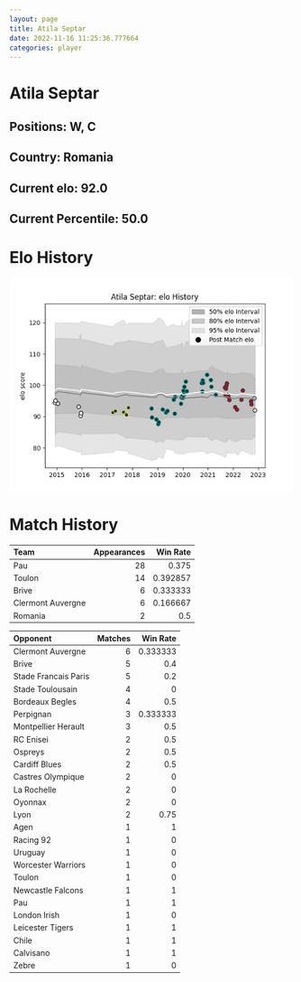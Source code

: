 ```yaml
---  
layout: page  
title: Atila Septar  
date: 2022-11-16 11:25:36.777664  
categories: player  
---
```

# Atila Septar

## Positions: W, C

## Country: Romania

## Current elo: 92.0

## Current Percentile: 50.0

# Elo History


![elo history](history_AtilaSeptar.png)
# Match History


| Team              |   Appearances |   Win Rate |
|:------------------|--------------:|-----------:|
| Pau               |            28 |   0.375    |
| Toulon            |            14 |   0.392857 |
| Brive             |             6 |   0.333333 |
| Clermont Auvergne |             6 |   0.166667 |
| Romania           |             2 |   0.5      |

| Opponent             |   Matches |   Win Rate |
|:---------------------|----------:|-----------:|
| Clermont Auvergne    |         6 |   0.333333 |
| Brive                |         5 |   0.4      |
| Stade Francais Paris |         5 |   0.2      |
| Stade Toulousain     |         4 |   0        |
| Bordeaux Begles      |         4 |   0.5      |
| Perpignan            |         3 |   0.333333 |
| Montpellier Herault  |         3 |   0.5      |
| RC Enisei            |         2 |   0.5      |
| Ospreys              |         2 |   0.5      |
| Cardiff Blues        |         2 |   0.5      |
| Castres Olympique    |         2 |   0        |
| La Rochelle          |         2 |   0        |
| Oyonnax              |         2 |   0        |
| Lyon                 |         2 |   0.75     |
| Agen                 |         1 |   1        |
| Racing 92            |         1 |   0        |
| Uruguay              |         1 |   0        |
| Worcester Warriors   |         1 |   0        |
| Toulon               |         1 |   0        |
| Newcastle Falcons    |         1 |   1        |
| Pau                  |         1 |   1        |
| London Irish         |         1 |   0        |
| Leicester Tigers     |         1 |   1        |
| Chile                |         1 |   1        |
| Calvisano            |         1 |   1        |
| Zebre                |         1 |   0        |